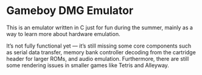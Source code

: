 # Gameboy DMG Emulator

This is an emulator written in C just for fun during the summer, mainly as a way to learn more about hardware emulation.

It’s not fully functional yet — it’s still missing some core components such as serial data transfer, memory bank controller decoding from the cartridge header for larger ROMs, and audio emulation. Furthermore, there are still some rendering issues in smaller games like Tetris and Alleyway.